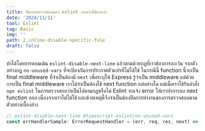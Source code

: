 ```yaml
---
title: ปิดการตรวจสอบของ eslint เฉพาะที่ต้องการ
date: '2024/11/11'
tool: Eslint
tag: Basic
img: ''
path: 2.inline-disable-specific-fule
draft: false
---
```


ทำได้โดยการคอมเม้น `eslint-disable-next-line` แล้วตามด้วยกฏที่เราต้องการละเว้น จากตัวอย่างกฏ `no-unused-vars` ที่จะป้องกันการประกาศตัวแปรที่ไม่ได้ใช้ ในกรณีนี้ function นี้จะเป็น final middleware ที่จำเป็นต้องมี `next` เพื่อระบุให้ Express รู้ว่าเป็น middleware แต่ด้วยการเป็น final middleware เราไม่จำเป็นต้องใช้ next function แต่อย่างใด แต่เมื่อเราใช้รันคำสั่ง `npx eslint` ในการตรวจสอบว่าเป็นไปตามกฏหรือไม่ Eslint จะแจ้ง error ให้เราทำการลบ next function ออก เนื่องจากเราไม่ได้ใช้ และด้วยเหตุนี้จึงจำเป็นต้องปิดการทำงานของการตรวจสอบตามตัวอย่างเบื้องล่าง

```ts
// eslint-disable-next-line @typescript-eslint/no-unused-vars
const errHandlerSample: ErrorRequestHandler = (err, req, res, next) => {};
```

